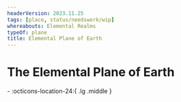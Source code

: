 ```yaml
---
headerVersion: 2023.11.25
tags: [place, status/needswork/wip]
whereabouts: Elemental Realms
typeOf: plane
title: Elemental Plane of Earth
---
```

# The Elemental Plane of Earth
<div class="grid cards ext-narrow-margin ext-one-column" markdown>
-    :octicons-location-24:{ .lg .middle }   
</div>

